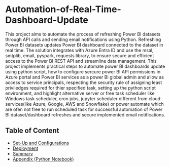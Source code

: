 # Automation-of-Real-Time-Dashboard-Update

This project aims to automate the process of refreshing Power BI datasets through API calls and sending email notifications using Python. Refreshing Power BI datasets updates Power BI dashboard connected to the dataset in real time.
The solution integrates with Azure Entra ID and use the msal, smtplib, email, pyspark, requests library, to ensure secure and efficient access to the Power BI REST API and streamline data management. This project implements practical steps to automate power BI dashboards update using python script, how to configure sercure power BI API permissions in Azure portal and Power BI services as a power BI global admin and allow as access to service principals, respecting the security rule of assigning least priviledges required for thier specified task, setting up the python script environment, and highlight alternative server or free task scheduler like Windows task scheduler, cron jobs, jupyter scheduler different from cloud services(like Azure, Google, AWS and Snowflake) or power automate which are ofen not free to run scheduled task for successful automation of Power BI dataset/dashboard refreshes and secure implemented email notifications.

## Table of Content

- [Set-Up and Configurations](./SetUp_and_Configurations.md)
- [Deployment](./Deployment.md)
- [Summary](./Summary.md)
- [Appendix (Python Notebook)](./DatasetAutomationNotebook.ipynb)
